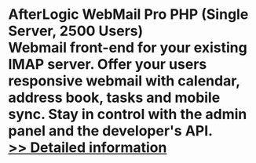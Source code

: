 # AfterLogic WebMail Pro PHP (Single Server, 2500 Users)<br />Webmail front-end for your existing IMAP server. Offer your users responsive webmail with calendar, address book, tasks and mobile sync. Stay in control with the admin panel and the developer's API.<br />[>> Detailed information](https://secure.shareit.com/shareit/product.html?productid=300454772&affiliateid=200057808)